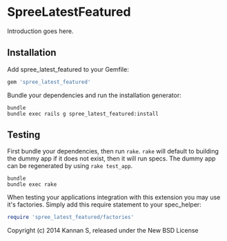 SpreeLatestFeatured
===================

Introduction goes here.

Installation
------------

Add spree_latest_featured to your Gemfile:

```ruby
gem 'spree_latest_featured'
```

Bundle your dependencies and run the installation generator:

```shell
bundle
bundle exec rails g spree_latest_featured:install
```

Testing
-------

First bundle your dependencies, then run `rake`. `rake` will default to building the dummy app if it does not exist, then it will run specs. The dummy app can be regenerated by using `rake test_app`.

```shell
bundle
bundle exec rake
```

When testing your applications integration with this extension you may use it's factories.
Simply add this require statement to your spec_helper:

```ruby
require 'spree_latest_featured/factories'
```

Copyright (c) 2014 Kannan S, released under the New BSD License
